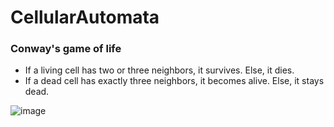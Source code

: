 # CellularAutomata

### Conway's game of life
- If a living cell has two or three neighbors, it survives. Else, it dies.
- If a dead cell has exactly three neighbors, it becomes alive. Else, it stays dead.

![image](https://user-images.githubusercontent.com/37815834/97068886-26c7c680-1591-11eb-9aa8-186fd02c2bdd.png)
